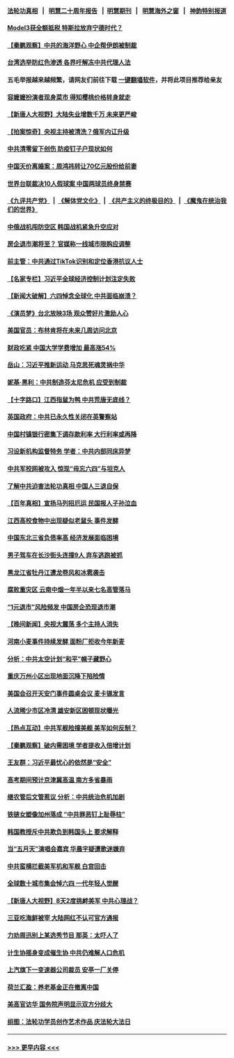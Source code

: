 #### [法轮功真相](https://github.com/gfw-breaker/truth/blob/master/README.md?t=0) &nbsp;&nbsp;|&nbsp;&nbsp; [明慧二十周年报告](https://github.com/gfw-breaker/mh-reports/blob/master/README.md?t=0) &nbsp;&nbsp;|&nbsp;&nbsp;[明慧期刊](https://github.com/gfw-breaker/mh-qikan) &nbsp;&nbsp;|&nbsp;&nbsp; [明慧海外之窗](https://github.com/gfw-breaker/mh-news/blob/master/README.md?t=0) &nbsp;&nbsp;|&nbsp;&nbsp; [神韵特别报道](https://github.com/gfw-breaker/mh-news/blob/master/shenyun.md?t=0)
#### [Model3获全额抵税 特斯拉放弃宁德时代？](../pages/nsc413/n14011278.md?t=06070943) 
#### [【秦鹏观察】中共的海洋野心 中企帮伊朗被制裁](../pages/nsc413/n14011282.md?t=06070943) 
#### [台湾选举防红色渗透 各界吁解冻中共代理人法](../pages/nsc413/n14011142.md?t=06070943) 
#### 五毛举报越来越频繁，请网友们前往下载 [一键翻墙软件](https://github.com/gfw-breaker/ssr-accounts)，并将此项目推荐给亲友
#### [容嬷嬷扮演者现身菜市 得知樱桃价格转身就走](../pages/nsc413/n14011285.md?t=06070943) 
#### [【新唐人大视野】大陆失业增数千万 未来更严峻](../pages/nsc413/n14011270.md?t=06070943) 
#### [【拍案惊奇】央视主持被清洗？俄军内讧升级](../pages/nsc413/n14011239.md?t=06070943) 
#### [中共清零留下创伤 防疫钉子户现状如何](../pages/nsc413/n14011233.md?t=06070943) 
#### [中国天价离婚案：周鸿祎转让70亿元股份给前妻](../pages/nsc413/n14011256.md?t=06070943) 
#### [世界台联裁决10人假球案 中国两球员终身禁赛](../pages/nsc413/n14011243.md?t=06070943) 
#### [《九评共产党》](https://github.com/begood0513/9ping.md/blob/master/README.md) &nbsp;|&nbsp; [《解体党文化》](../../../../jtdwh.md/blob/master/README.md)  &nbsp;|&nbsp; [《共产主义的终极目的》](../../../../gczydzjmd.md/blob/master/README.md) &nbsp;|&nbsp; [《魔鬼在统治我们的世界》](../../../../mgztzwmdsj.md/blob/master/README.md) 
#### [中俄战机闯防空区 韩国战机紧急升空应对](../pages/nsc413/n14011109.md?t=06070943) 
#### [房企退市潮将至？ 官媒称一线城市限购应调整](../pages/nsc413/n14010607.md?t=06070943) 
#### [前主管：中共通过TikTok识别和定位香港抗议人士](../pages/nsc413/n14011241.md?t=06070943) 
#### [【名家专栏】习近平全球经济控制计划注定失败](../pages/nsc413/n14011053.md?t=06070943) 
#### [【新闻大破解】六四悼念全球化 中共面临崩溃？](../pages/nsc413/n14011236.md?t=06070943) 
#### [《演员梦》台北放映3场 观众赞好片激励人心](../pages/nsc413/n14010428.md?t=06070943) 
#### [美国官员：布林肯将在未来几周访问北京](../pages/nsc413/n14011190.md?t=06070943) 
#### [财政吃紧 中国大学学费增加 最高涨54%](../pages/nsc413/n14011017.md?t=06070943) 
#### [岳山：习近平推新运动 马克思死魂灵祸中华](../pages/nsc413/n14011116.md?t=06070943) 
#### [妮基‧黑利：中共制造芬太尼危机 应受到制裁](../pages/nsc413/n14011167.md?t=06070943) 
#### [【十字路口】江西指鼠为鸭 中共荒唐无底线？](../pages/nsc413/n14011078.md?t=06070943) 
#### [英国政府：中共已永久性关闭在英警察站](../pages/nsc413/n14011149.md?t=06070943) 
#### [中国村镇银行密集下调存款利率 大行利率或再降](../pages/nsc413/n14011016.md?t=06070943) 
#### [习设新机构监督特务 学者：中共内部同床异梦](../pages/nsc413/n14011057.md?t=06070943) 
#### [中共军校网被攻入 惊现“毋忘六四”与坦克人](../pages/nsc413/n14011018.md?t=06070943) 
#### [了解中共迫害法轮功真相 中国人三退自保](../pages/nsc413/n14003140.md?t=06070943) 
#### [【百年真相】宣扬马列招厄运 民国报人子孙泣血](../pages/nsc413/n14010453.md?t=06070943) 
#### [江西高校食物中出现疑似老鼠头 事件发酵](../pages/nsc413/n14010962.md?t=06070943) 
#### [中国东北三省负债率高 经济发展面临困境](../pages/nsc413/n14010905.md?t=06070943) 
#### [男子驾车在长沙街头连撞9人 弃车逃跑被抓](../pages/nsc413/n14010995.md?t=06070943) 
#### [黑龙江省牡丹江遭龙卷风和冰雹袭击](../pages/nsc413/n14010909.md?t=06070943) 
#### [腐败重灾区 云南中烟一年半以来七名高管落马](../pages/nsc413/n14010948.md?t=06070943) 
#### [“1元退市”风险频发 中国房企恐现退市潮](../pages/nsc413/n14010945.md?t=06070943) 
#### [【晚间新闻】央视大震荡 多个主持人消失](../pages/nsc413/n14010916.md?t=06070943) 
#### [河南小麦事件持续发酵 面粉厂拒收今年新麦](../pages/nsc413/n14010774.md?t=06070943) 
#### [分析：中共太空计划“和平”幌子藏野心](../pages/nsc413/n14009986.md?t=06070943) 
#### [重庆万州小区出现地面沉降下陷险情](../pages/nsc413/n14010807.md?t=06070943) 
#### [美国会召开天安门事件圆桌会议 麦卡锡发言](../pages/nsc413/n14010697.md?t=06070943) 
#### [人流稀少市区冷清 雄安新区困顿现状曝光](../pages/nsc413/n14010752.md?t=06070943) 
#### [【热点互动】中共军舰险撞美舰 美军如何反制？](../pages/nsc413/n14010627.md?t=06070943) 
#### [【秦鹏观察】破内需困境 学者提收入倍增计划](../pages/nsc413/n14010741.md?t=06070943) 
#### [王友群：习近平最忧心的依然是“安全”](../pages/nsc413/n14010781.md?t=06070943) 
#### [高考期间预计京津冀高温 南方多省暴雨](../pages/nsc413/n14010764.md?t=06070943) 
#### [继农管后文管惹议 分析：中共统治危机加剧](../pages/nsc413/n14010687.md?t=06070943) 
#### [铁链女塑像加州落成 “中共罪恶钉上耻辱柱”](../pages/nsc413/n14010737.md?t=06070943) 
#### [韩国教授斥中共欺负到韩国头上 要求解释](../pages/nsc413/n14010574.md?t=06070943) 
#### [当“五月天”演唱会嘉宾 华晨宇疑遭歌迷嫌弃](../pages/nsc413/n14010664.md?t=06070943) 
#### [中共蛮横拦截美军机和军舰 白宫回击](../pages/nsc413/n14010602.md?t=06070943) 
#### [全球数十城市集会悼六四 一代年轻人觉醒](../pages/nsc413/n14010437.md?t=06070943) 
#### [【新唐人大视野】8天2度挑衅美军 中共心理战？](../pages/nsc413/n14010620.md?t=06070943) 
#### [三亚吃海鲜被宰 大陆网红不认可官方通报](../pages/nsc413/n14010234.md?t=06070943) 
#### [力劝周迅别上某选秀节目 那英：太吓人了](../pages/nsc413/n14010615.md?t=06070943) 
#### [计生协摇身变成催生协 中共仍难解人口危机](../pages/nsc413/n14010578.md?t=06070943) 
#### [上汽旗下一变速器公司裁员 安亭一厂关停](../pages/nsc413/n14010613.md?t=06070943) 
#### [荷兰汇盈：养老基金正在撤离中国](../pages/nsc413/n14010517.md?t=06070943) 
#### [美高官访华 国务院声明显示双方分歧大](../pages/nsc413/n14010569.md?t=06070943) 
#### [组图：法轮功学员创作艺术作品 庆法轮大法日](../pages/nsc413/n14010466.md?t=06070943) 

----
#### [ >>> 更早内容 <<< ](../indexes/nsc413-earlier.md)
